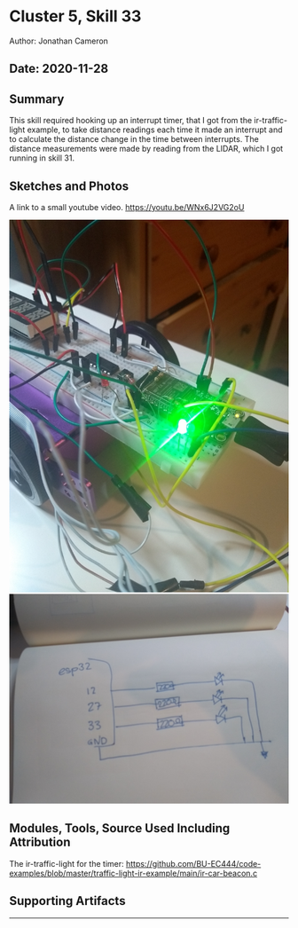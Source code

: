 #  Cluster 5, Skill 33

Author: Jonathan Cameron

Date: 2020-11-28
-----

## Summary
This skill required hooking up an interrupt timer, that I got from the ir-traffic-light example, to take distance readings each time it made an interrupt and to calculate the distance change in the time between interrupts. The distance measurements were made by reading from the LIDAR, which I got running in skill 31.

## Sketches and Photos
A link to a small youtube video.
https://youtu.be/WNx6J2VG2oU

![image info](./images/skill33picture.jpg)
![image info](./images/skill33drawing.jpg)

## Modules, Tools, Source Used Including Attribution
The ir-traffic-light for the timer:
https://github.com/BU-EC444/code-examples/blob/master/traffic-light-ir-example/main/ir-car-beacon.c

## Supporting Artifacts


-----

